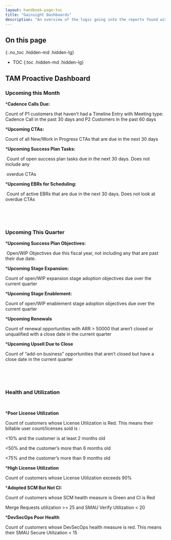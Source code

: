 ```yaml
---
layout: handbook-page-toc
title: "Gainsight Dashboards"
description: "An overview of the logic going into the reports found within the Gainsight Dashboards."
---
```


## On this page
{:.no_toc .hidden-md .hidden-lg}

- TOC
{:toc .hidden-md .hidden-lg}


## TAM Proactive Dashboard



### Upcoming this Month



***Cadence Calls Due:** 

Count of P1 customers that haven’t had a Timeline Entry with Meeting type: Cadence Call in the past 30 days and P2 Customers in the past 60 days



***Upcoming CTAs:**

Count of all New/Work in Progress CTAs that are due in the next 30 days



***Upcoming Success Plan Tasks:**

​		Count of open success plan tasks due in the next 30 days. Does not include any 

​		overdue CTAs



***Upcoming EBRs for Scheduling:**

​		Count of active EBRs that are due in the next 30 days. Does not look at overdue CTAs  



​		

​

### ​Upcoming This Quarter



***Upcoming Success Plan Objectives:**

​		Open/WIP Objectives due this fiscal year, not including any that are past their due date.



***Upcoming Stage Expansion:**

Count of open/WIP expansion stage adoption objectives due over the current quarter



***Upcoming Stage Enablement:**

Count of open/WIP enablement stage adoption objectives due over the current quarter



***Upcoming Renewals**

Count of renewal opportunities with ARR > 50000 that aren’t closed or unqualified with a close date in the current quarter



***Upcoming Upsell Due to Close**

Count of “add-on business” opportunities that aren’t closed but have a close date in the current quarter



​		

​		
### Health and Utilization
​		

​***Poor License Utilization**

Count of customers whose License Utilization is Red. This means their billable user count/licenses sold is :

<10% and the customer is at least 2 months old

<50% and the customer’s more than 6 months old

<75% and the customer’s more than 9 months old



***High License Utilization**

Count of customers whose License Utilization exceeds 90%



***Adopted SCM But Not CI:**

Count of customers whose SCM health measure is Green and CI is Red

Merge Requests utilization >= 25 and SMAU Verify Utilization < 20



***DevSecOps Poor Health**

Count of customers whose DevSecOps health measure is red. This means their SMAU Secure Utilization < 15
